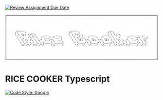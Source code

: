 [![Review Assignment Due Date](https://classroom.github.com/assets/deadline-readme-button-24ddc0f5d75046c5622901739e7c5dd533143b0c8e959d652212380cedb1ea36.svg)](https://classroom.github.com/a/PHq8Kfj_)

<img src="assets/rice-cooker-logo.png" />

# RICE COOKER Typescript 
[![Code Style: Google](https://img.shields.io/badge/code%20style-google-blueviolet.svg)](https://github.com/google/gts)